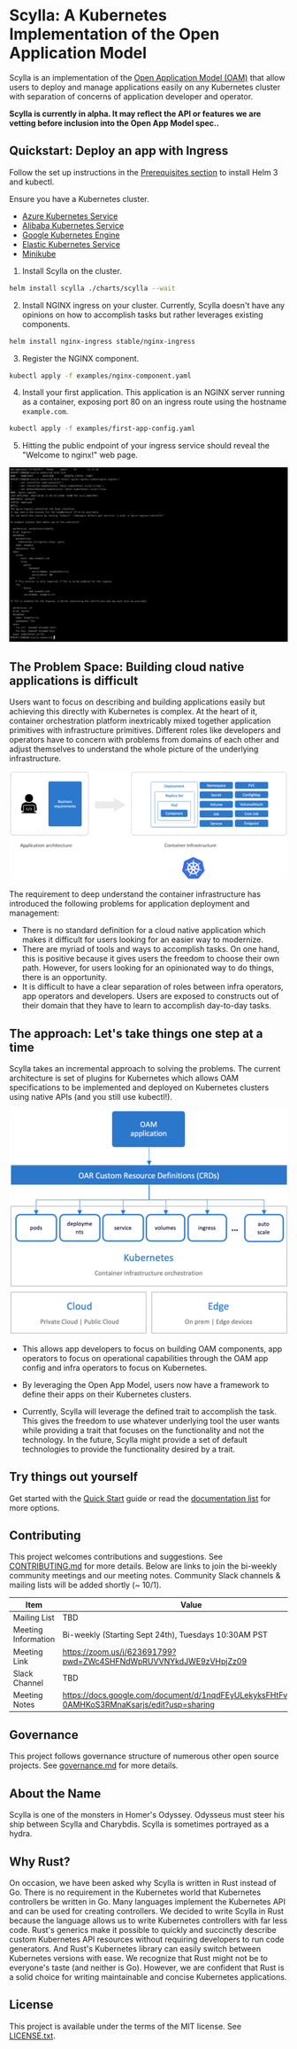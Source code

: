 # Scylla: A Kubernetes Implementation of the Open Application Model

Scylla is an implementation of the [Open Application Model (OAM)](https://github.com/microsoft/hydra-spec) that allow users to deploy and manage applications easily on any Kubernetes cluster with separation of concerns of application developer and operator.

**Scylla is currently in alpha. It may reflect the API or features we are vetting before inclusion into the Open App Model spec..**

## Quickstart: Deploy an app with Ingress

Follow the set up instructions in the [Prerequisites section](./docs/setup/install.md) to install Helm 3 and kubectl.

Ensure you have a Kubernetes cluster.
- [Azure Kubernetes Service](https://docs.microsoft.com/en-us/azure/aks/kubernetes-walkthrough)
- [Alibaba Kubernetes Service](https://www.alibabacloud.com/zh/product/kubernetes)
- [Google Kubernetes Engine](https://cloud.google.com/kubernetes-engine/docs/quickstart)
- [Elastic Kubernetes  Service](https://aws.amazon.com/quickstart/architecture/amazon-eks/)
- [Minikube](https://kubernetes.io/docs/setup/learning-environment/minikube/)

1. Install Scylla on the cluster.

```bash
helm install scylla ./charts/scylla --wait
```

2. Install NGINX ingress on your cluster. Currently, Scylla doesn't have any opinions on how to accomplish tasks but rather leverages existing components.

```bash
helm install nginx-ingress stable/nginx-ingress
```

3. Register the NGINX component.

```bash
kubectl apply -f examples/nginx-component.yaml
```

4. Install your first application. This application is an NGINX server running as a container, exposing port 80 on an ingress route using the hostname `example.com`.

```bash
kubectl apply -f examples/first-app-config.yaml
```

5. Hitting the public endpoint of your ingress service should reveal the "Welcome to nginx!" web page.


![Alt Text](./docs/media/readme.gif)

## The Problem Space: Building cloud native applications is difficult

Users want to focus on describing and building applications easily but achieving this directly with Kubernetes is complex. At the heart of it, container orchestration platform inextricably mixed together application primitives with infrastructure primitives. Different roles like developers and operators have to concern with problems from domains of each other and adjust themselves to understand the whole picture of the underlying infrastructure.

![K8s is hard](./docs/media/k8s_application_complexities.png)

The requirement to deep understand the container infrastructure has introduced the following problems for application deployment and management:

- There is no standard definition for a cloud native application which makes it difficult for users looking for an easier way to modernize.
- There are myriad of tools and ways to accomplish tasks. On one hand, this is positive because it gives users the freedom to choose their own path. However, for users looking for an opinionated way to do things, there is an opportunity.
- It is difficult to have a clear separation of roles between infra operators, app operators and developers. Users are exposed to constructs out of their domain that they have to learn to accomplish day-to-day tasks.

## The approach: Let's take things one step at a time

Scylla takes an incremental approach to solving the problems. The current architecture is set of plugins for Kubernetes which allows OAM specifications to be implemented and deployed on Kubernetes clusters using native APIs (and you still use kubectl!).

![oar arch](./docs/media/how_oar_works.png)

- This allows app developers to focus on building OAM components, app operators to focus on operational capabilities through the OAM app config and infra operators to focus on Kubernetes.

- By leveraging the Open App Model, users now have a framework to define their apps on their Kubernetes clusters.

- Currently, Scylla will leverage the defined trait to accomplish the task. This gives the freedom to use whatever underlying tool the user wants while providing a trait that focuses on the functionality and not the technology. In the future, Scylla might provide a set of default technologies to provide the functionality desired by a trait.

## Try things out yourself

Get started with the [Quick Start](./docs/quickstart/quickstart.md) guide or read the [documentation list](./docs/README.md) for more options.

## Contributing

This project welcomes contributions and suggestions. See [CONTRIBUTING.md](CONTRIBUTING.md) for more details. Below are links to join the bi-weekly community meetings and our meeting notes. Community Slack channels & mailing lists will be added shortly (~ 10/1).

| Item        | Value  |
|---------------------|---|
| Mailing List | TBD |
| Meeting Information | Bi-weekly (Starting Sept 24th), Tuesdays 10:30AM PST  |
| Meeting Link | https://zoom.us/j/623691799?pwd=ZWc4SHFNdWpRUVVNYkdJWE9zVHpjZz09   |
| Slack Channel       | TBD  |
| Meeting Notes       | https://docs.google.com/document/d/1nqdFEyULekyksFHtFvgvFAYE-0AMHKoS3RMnaKsarjs/edit?usp=sharing |

## Governance

This project follows governance structure of numerous other open source projects. See [governance.md](governance.md) for more details.

## About the Name

Scylla is one of the monsters in Homer's Odyssey. Odysseus must steer his ship between Scylla and Charybdis. Scylla is sometimes portrayed as a hydra.

## Why Rust?

On occasion, we have been asked why Scylla is written in Rust instead of Go. There is no requirement in the Kubernetes world that Kubernetes controllers be written in Go. Many languages implement the Kubernetes API and can be used for creating controllers. We decided to write Scylla in Rust because the language allows us to write Kubernetes controllers with far less code. Rust's generics make it possible to quickly and succinctly describe custom Kubernetes API resources without requiring developers to run code generators. And Rust's Kubernetes library can easily switch between Kubernetes versions with ease. We recognize that Rust might not be to everyone's taste (and neither is Go). However, we are confident that Rust is a solid choice for writing maintainable and concise Kubernetes applications.

## License

This project is available under the terms of the MIT license. See [LICENSE.txt](LICENSE.txt).
